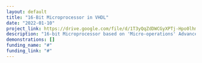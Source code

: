 ```yaml
---
layout: default
title: "16-Bit Microprocessor in VHDL"
date: "2022-01-10"
project_link: https://drive.google.com/file/d/1T3yQqZdDWCGyXPTj-Hpo0lhmhp3eanDB/view
description: "16-bit Microprocessor based on 'Micro-operations' Advanced Microarchitecture. Components include Instruction Decoder, ALU, RAM, Instruction AR, Memory AR, Flag Register, PC, and Data Bus."
demonstrations: []
funding_name: "#"
funding_link: "#"
---
```

